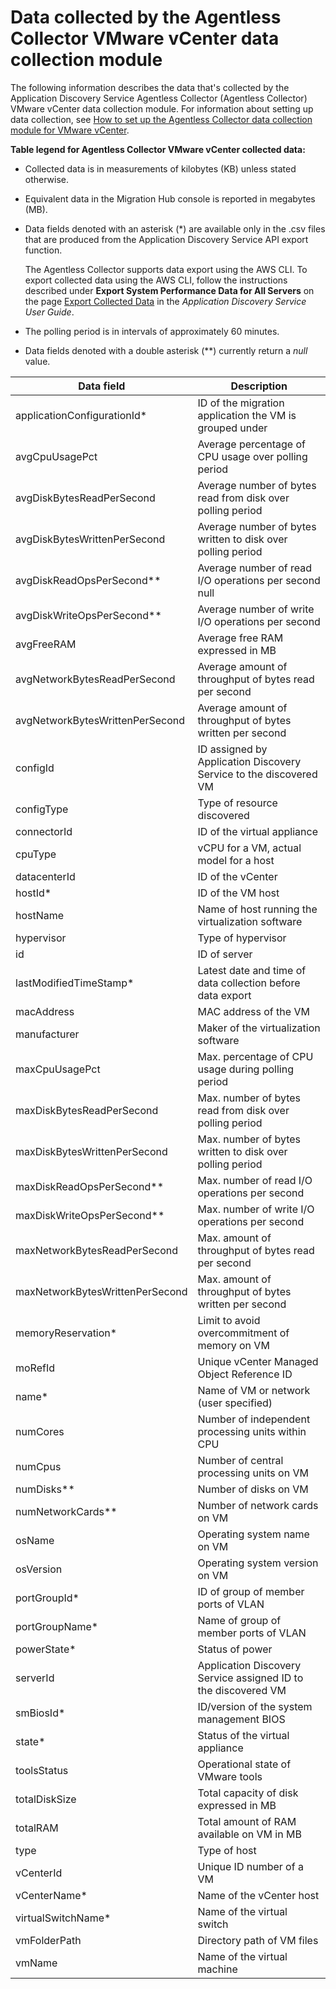 # Data collected by the Agentless Collector VMware vCenter data collection module<a name="agentless-collector-data-collected-vmware"></a>

The following information describes the data that's collected by the Application Discovery Service Agentless Collector \(Agentless Collector\) VMware vCenter data collection module\. For information about setting up data collection, see [How to set up the Agentless Collector data collection module for VMware vCenter](agentless-collector-gs-data-collection-vcenter.md#agentless-collector-gs-vcenter)\.

**Table legend for Agentless Collector VMware vCenter collected data:**
+ Collected data is in measurements of kilobytes \(KB\) unless stated otherwise\.
+ Equivalent data in the Migration Hub console is reported in megabytes \(MB\)\.
+ Data fields denoted with an asterisk \(\*\) are available only in the \.csv files that are produced from the Application Discovery Service API export function\. 

  The Agentless Collector supports data export using the AWS CLI\. To export collected data using the AWS CLI, follow the instructions described under **Export System Performance Data for All Servers** on the page [ Export Collected Data](https://docs.aws.amazon.com/application-discovery/latest/userguide/export-data.html) in the *Application Discovery Service User Guide*\. 
+ The polling period is in intervals of approximately 60 minutes\.
+ Data fields denoted with a double asterisk \(\*\*\) currently return a *null* value\.


| Data field | Description | 
| --- | --- | 
| applicationConfigurationId\* | ID of the migration application the VM is grouped under | 
| avgCpuUsagePct | Average percentage of CPU usage over polling period | 
| avgDiskBytesReadPerSecond | Average number of bytes read from disk over polling period | 
| avgDiskBytesWrittenPerSecond | Average number of bytes written to disk over polling period | 
| avgDiskReadOpsPerSecond\*\* | Average number of read I/O operations per second null | 
| avgDiskWriteOpsPerSecond\*\* | Average number of write I/O operations per second | 
| avgFreeRAM | Average free RAM expressed in MB | 
| avgNetworkBytesReadPerSecond | Average amount of throughput of bytes read per second | 
| avgNetworkBytesWrittenPerSecond | Average amount of throughput of bytes written per second | 
| configId | ID assigned by Application Discovery Service to the discovered VM | 
| configType | Type of resource discovered | 
| connectorId | ID of the virtual appliance | 
| cpuType | vCPU for a VM, actual model for a host | 
| datacenterId | ID of the vCenter | 
| hostId\* | ID of the VM host | 
| hostName | Name of host running the virtualization software | 
| hypervisor | Type of hypervisor | 
| id | ID of server | 
| lastModifiedTimeStamp\* | Latest date and time of data collection before data export | 
| macAddress | MAC address of the VM | 
| manufacturer | Maker of the virtualization software | 
| maxCpuUsagePct  | Max\. percentage of CPU usage during polling period | 
| maxDiskBytesReadPerSecond | Max\. number of bytes read from disk over polling period | 
| maxDiskBytesWrittenPerSecond | Max\. number of bytes written to disk over polling period | 
| maxDiskReadOpsPerSecond\*\* | Max\. number of read I/O operations per second | 
| maxDiskWriteOpsPerSecond\*\* | Max\. number of write I/O operations per second | 
| maxNetworkBytesReadPerSecond | Max\. amount of throughput of bytes read per second | 
| maxNetworkBytesWrittenPerSecond | Max\. amount of throughput of bytes written per second | 
| memoryReservation\* | Limit to avoid overcommitment of memory on VM | 
| moRefId | Unique vCenter Managed Object Reference ID | 
| name\* | Name of VM or network \(user specified\) | 
| numCores | Number of independent processing units within CPU | 
| numCpus | Number of central processing units on VM | 
| numDisks\*\* | Number of disks on VM | 
| numNetworkCards\*\* | Number of network cards on VM | 
| osName | Operating system name on VM | 
| osVersion | Operating system version on VM | 
| portGroupId\* | ID of group of member ports of VLAN | 
| portGroupName\* | Name of group of member ports of VLAN | 
| powerState\* | Status of power | 
| serverId | Application Discovery Service assigned ID to the discovered VM | 
| smBiosId\* | ID/version of the system management BIOS | 
| state\* | Status of the virtual appliance | 
| toolsStatus | Operational state of VMware tools  | 
| totalDiskSize | Total capacity of disk expressed in MB | 
| totalRAM | Total amount of RAM available on VM in MB | 
| type | Type of host | 
| vCenterId | Unique ID number of a VM | 
| vCenterName\* | Name of the vCenter host | 
| virtualSwitchName\* | Name of the virtual switch | 
| vmFolderPath | Directory path of VM files | 
| vmName | Name of the virtual machine | 